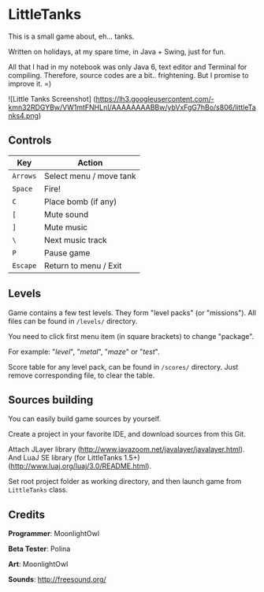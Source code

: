 # LittleTanks
This is a small game about, eh... tanks.

Written on holidays, at my spare time, in Java + Swing, just for fun.

All that I had in my notebook was only Java 6, text editor and Terminal for compiling. 
Therefore, source codes are a bit.. frightening. But I promise to improve it. =)

![Little Tanks Screenshot]
(https://lh3.googleusercontent.com/-kmn32RDGYBw/VW1mtFNHLnI/AAAAAAAABBw/ybVxFgG7hBo/s806/littleTanks4.png)

## Controls
Key | Action
--- | ---
`Arrows` | Select menu / move tank
`Space` | Fire!
`C` | Place bomb (if any)
`[` | Mute sound
`]` | Mute music
`\` | Next music track 
`P` | Pause game
`Escape` | Return to menu / Exit

## Levels
Game contains a few test levels. They form "level packs" (or "missions"). All files can be found in `/levels/` directory.

You need to click first menu item (in square brackets) to change "package".

For example: "_level_", "_metal_", "_maze_" or "_test_".

Score table for any level pack, can be found in `/scores/` directory. Just remove corresponding file, to clear the table. 


## Sources building
You can easily build game sources by yourself.

Create a project in your favorite IDE, and download sources from this Git.

Attach JLayer library (http://www.javazoom.net/javalayer/javalayer.html).
And LuaJ SE library (for LittleTanks 1.5+) (http://www.luaj.org/luaj/3.0/README.html).

Set root project folder as working directory, and then launch game from `LittleTanks` class. 


## Credits
**Programmer**: MoonlightOwl

**Beta Tester**: Polina

**Art**: MoonlightOwl

**Sounds**: http://freesound.org/
